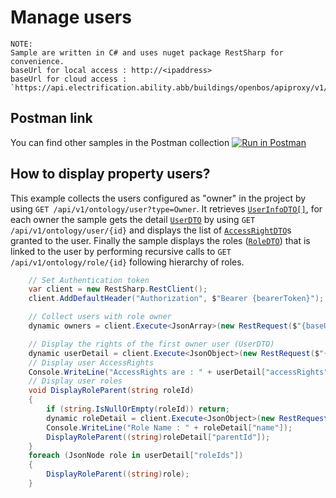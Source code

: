# Manage users

```
NOTE:
Sample are written in C# and uses nuget package RestSharp for convenience.
baseUrl for local access : http://<ipaddress>
baseUrl for cloud access : `https://api.electrification.ability.abb/buildings/openbos/apiproxy/v1/gateway/<edgeid>`
```
## Postman link

You can find other samples in the Postman collection
[![Run in Postman](https://run.pstmn.io/button.svg)](https://app.getpostman.com/run-collection/14996509-f2ab8b96-9c38-4825-ab6f-7022e954deda?action=collection%2Ffork&collection-url=entityId%3D14996509-f2ab8b96-9c38-4825-ab6f-7022e954deda%26entityType%3Dcollection%26workspaceId%3Dea90c3d1-21af-4177-8e72-f21b5ed12326)

## How to display property users? 

This example collects the users configured as "owner" in the project by using `GET /api/v1/ontology/user?type=Owner`. It retrieves [`UserInfoDTO[]`](../60_references/30_schemas.md#schemauserinfodto), for each owner the sample gets the detail [`UserDTO`](../60_references/30_schemas.md#schemauserdto) by using `GET /api/v1/ontology/user/{id}` and displays the list of [`AccessRightDTO`](../60_references/30_schemas.md#schemaaccessrigth)s granted to the user.
Finally the sample displays the roles ([`RoleDTO`](../60_references/30_schemas.md#schemaroledto)) that is linked to the user by performing recursive calls to `GET /api/v1/ontology/role/{id}` following hierarchy of roles.

```csharp
    // Set Authentication token
    var client = new RestSharp.RestClient();
    client.AddDefaultHeader("Authorization", $"Bearer {bearerToken}");

    // Collect users with role owner 
    dynamic owners = client.Execute<JsonArray>(new RestRequest($"{baseUrl}/api/v1/ontology/user?type=Owner")).Data;

    // Display the rights of the first owner user (UserDTO)
    dynamic userDetail = client.Execute<JsonObject>(new RestRequest($"{baseUrl}/api/v1/ontology/user/{owners[0]["id"]}")).Data;
    // Display user AccessRights
    Console.WriteLine("AccessRights are : " + userDetail["accessRights"]);
    // Display user roles
    void DisplayRoleParent(string roleId)
    {
        if (string.IsNullOrEmpty(roleId)) return;
        dynamic roleDetail = client.Execute<JsonObject>(new RestRequest($"{baseUrl}/api/v1/ontology/role/{roleId}")).Data; // (RoleDTO)
        Console.WriteLine("Role Name : " + roleDetail["name"]);
        DisplayRoleParent((string)roleDetail["parentId"]);
    }
    foreach (JsonNode role in userDetail["roleIds"])
    {
        DisplayRoleParent((string)role);
    }

```
